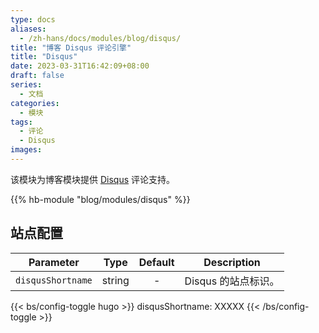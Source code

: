 ```yaml
---
type: docs
aliases:
  - /zh-hans/docs/modules/blog/disqus/
title: "博客 Disqus 评论引擎"
title: "Disqus"
date: 2023-03-31T16:42:09+08:00
draft: false
series:
  - 文档
categories:
  - 模块
tags:
  - 评论
  - Disqus
images:
---
```


该模块为博客模块提供 [Disqus](https://disqus.com) 评论支持。

<!--more-->

{{% hb-module "blog/modules/disqus" %}}

## 站点配置

| Parameter         |  Type  | Default | Description         |
| ----------------- | :----: | :-----: | ------------------- |
| `disqusShortname` | string |    -    | Disqus 的站点标识。 |

{{< bs/config-toggle hugo >}}
disqusShortname: XXXXX
{{< /bs/config-toggle >}}
